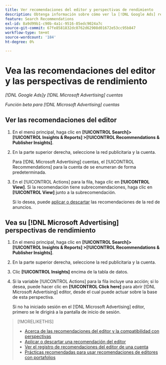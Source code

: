 ```yaml
---
title: Ver recomendaciones del editor y perspectivas de rendimiento
description: Obtenga información sobre cómo ver la [!DNL Google Ads] recomendaciones y [!DNL Microsoft Advertising] perspectivas de rendimiento para sus cuentas de red de anuncios.
feature: Search Recommendations
exl-id: 8a9d99b1-c90b-4a1c-9516-85edc9024a7c
source-git-commit: 67fe8581832dc0762d62908d01672e53cc95b847
workflow-type: tm+mt
source-wordcount: '184'
ht-degree: 0%

---
```


# Vea las recomendaciones del editor y las perspectivas de rendimiento

*[!DNL Google Ads]y [!DNL Microsoft Advertising] cuentas*

*Función beta para [!DNL Microsoft Advertising] cuentas*

## Ver las recomendaciones del editor

1. En el menú principal, haga clic en **[!UICONTROL Search]> [!UICONTROL Insights & Reports] >[!UICONTROL Recommendations & Publisher Insights]**.

1. En la parte superior derecha, seleccione la red publicitaria y la cuenta.

   Para [!DNL Microsoft Advertising] cuentas, el [!UICONTROL Recommendations] para la cuenta de se enumeran de forma predeterminada.

1. En el [!UICONTROL Actions] para la fila, haga clic en **[!UICONTROL View]**. Si la recomendación tiene subrecomendaciones, haga clic en **[!UICONTROL View]** junto a la subrecomendación.

   Si lo desea, puede [aplicar o descartar](recommendation-apply-dismiss.md) las recomendaciones de la red de anuncios.

## Vea su [!DNL Microsoft Advertising] perspectivas de rendimiento

1. En el menú principal, haga clic en **[!UICONTROL Search]> [!UICONTROL Insights & Reports] >[!UICONTROL Recommendations & Publisher Insights]**.

1. En la parte superior derecha, seleccione la red publicitaria y la cuenta.

1. Clic **[!UICONTROL Insights]** encima de la tabla de datos.

1. Si la variable [!UICONTROL Actions] para la fila incluye una acción; si lo desea, puede hacer clic en **[!UICONTROL Click here]** para abrir [!DNL Microsoft Advertising] editor, desde el cual puede actuar sobre la base de esta perspectiva.

   Si no ha iniciado sesión en el [!DNL Microsoft Advertising] editor, primero se le dirigirá a la pantalla de inicio de sesión.

>[!MORELIKETHIS]
>
>* [Acerca de las recomendaciones del editor y la compatibilidad con perspectivas](recommendation-support.md)
>* [Aplicar o descartar una recomendación del editor](recommendation-apply-dismiss.md)
>* [Ver el registro de recomendaciones del editor de una cuenta](recommendation-view-log.md)
>* [Prácticas recomendadas para usar recomendaciones de editores con portafolios](recommendation-best-practices.md)
